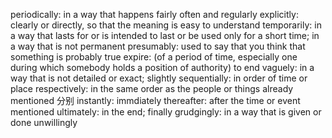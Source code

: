 periodically: in a way that happens fairly often and regularly
explicitly: clearly or directly, so that the meaning is easy to understand
temporarily: in a way that lasts for or is intended to last or be used only for a short time; in a way that is not permanent
presumably: used to say that you think that something is probably true
expire: (of a period of time, especially one during which somebody holds a position of authority) to end
vaguely: in a way that is not detailed or exact; slightly
sequentially: in order of time or place
respectively: in the same order as the people or things already mentioned 分别
instantly: immdiately
thereafter: after the time or event mentioned
ultimately: in the end; finally
grudgingly: in a way that is given or done unwillingly
